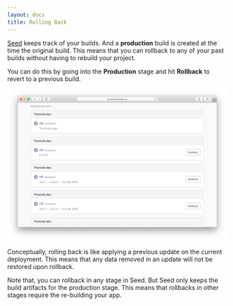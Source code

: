 ```yaml
---
layout: docs
title: Rolling Back
---
```


[Seed](/) keeps track of your builds. And a **production** build is created at the time the original build. This means that you can rollback to any of your past builds without having to rebuild your project.

You can do this by going into the **Production** stage and hit **Rollback** to revert to a previous build.

![Rollback Production](/assets/docs/rolling-back/rollback-production.png)

Conceptually, rolling back is like applying a previous update on the current deployment. This means that any data removed in an update will not be restored upon rollback.

Note that, you can rollback in any stage in Seed. But Seed only keeps the build artifacts for the production stage. This means that rollbacks in other stages require the re-building your app.

